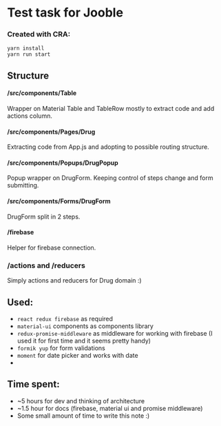# Test task for Jooble
### Created with CRA:
```
yarn install
yarn run start
```
## Structure

#### /src/components/Table
Wrapper on Material Table and TableRow mostly to extract code and add actions column.
#### /src/components/Pages/Drug
Extracting code from App.js and adopting to possible routing structure.
#### /src/components/Popups/DrugPopup
Popup wrapper on DrugForm. Keeping control of steps change and form submitting.
#### /src/components/Forms/DrugForm
DrugForm split in 2 steps.
#### /firebase
Helper for firebase connection.
### /actions and /reducers
Simply actions and reducers for Drug domain :)

## Used:
* `react redux firebase` as required
* `material-ui` components as components library
* `redux-promise-middleware` as middleware for working with firebase (I used it for first time and it seems pretty handy)
* `formik yup` for form validations
* `moment` for date picker and works with date
* 
## Time spent:
* ~5 hours for dev and thinking of architecture
* ~1.5 hour for docs (firebase, material ui and promise middleware)
* Some small amount of time to write this note :)
